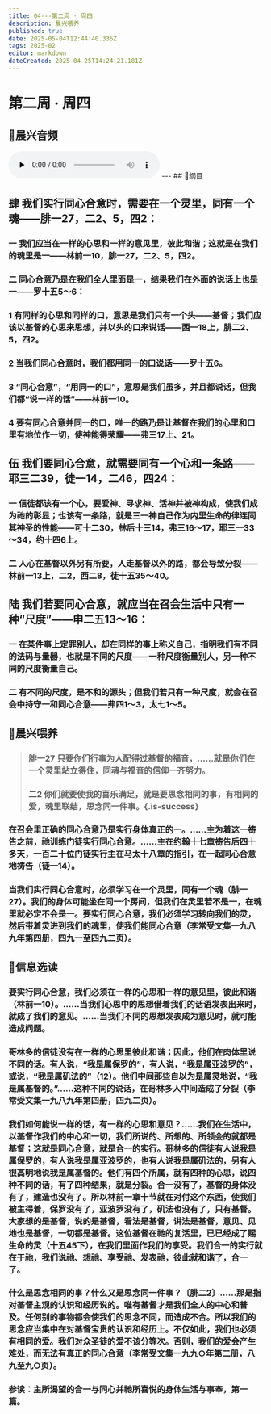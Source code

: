 ```yaml
---
title: 04---第二周 · 周四
description: 晨兴喂养
published: true
date: 2025-05-04T12:44:40.336Z
tags: 2025-02
editor: markdown
dateCreated: 2025-04-25T14:24:21.181Z
---
```


# 第二周 · 周四
## 🎵晨兴音频
<audio id="audio" controls="" preload="none">
      <source id="mp3" src="/2025-02/week2/week2day4.mp3">
</audio>
---
## 📖纲目

## 肆   我们实行同心合意时，需要在一个灵里，同有一个魂——腓一27，二2、5，四2：

### 一   我们应当在一样的心思和一样的意见里，彼此和谐；这就是在我们的魂里是一——林前一10，腓一27，二2、5，四2。

### 二   同心合意乃是在我们全人里面是一，结果我们在外面的说话上也是一——罗十五5～6：

### 1   有同样的心思和同样的口，意思是我们只有一个头——基督；我们应该以基督的心思来思想，并以头的口来说话——西一18上，腓二2、5，四2。

### 2   当我们同心合意时，我们都用同一的口说话——罗十五6。

### 3   “同心合意”，“用同一的口”，意思是我们虽多，并且都说话，但我们都“说一样的话”——林前一10。

### 4   要有同心合意并同一的口，唯一的路乃是让基督在我们的心里和口里有地位作一切，使神能得荣耀——弗三17上、21。

## 伍   我们要同心合意，就需要同有一个心和一条路——耶三二39，徒一14，二46，四24：

### 一   信徒都该有一个心，要爱神、寻求神、活神并被神构成，使我们成为祂的彰显；也该有一条路，就是三一神自己作为内里生命的律连同其神圣的性能——可十二30，林后十三14，弗三16～17，耶三一33～34，约十四6上。

### 二   人心在基督以外另有所要，人走基督以外的路，都会导致分裂——林前一13上，二2，西二8，徒十五35～40。

## 陆   我们若要同心合意，就应当在召会生活中只有一种“尺度”——申二五13～16：

### 一   在某件事上定罪别人，却在同样的事上称义自己，指明我们有不同的法码与量器，也就是不同的尺度——一种尺度衡量别人，另一种不同的尺度衡量自己。

### 二   有不同的尺度，是不和的源头；但我们若只有一种尺度，就会在召会中持守一和同心合意——弗四1～3，太七1～5。

## 📖晨兴喂养

>### 腓一27    只要你们行事为人配得过基督的福音，……就是你们在一个灵里站立得住，同魂与福音的信仰一齐努力。
>
>### 二2    你们就要使我的喜乐满足，就是要思念相同的事，有相同的爱，魂里联结，思念同一件事。{.is-success}

### 在召会里正确的同心合意乃是实行身体真正的一。……主为着这一祷告之前，祂训练门徒实行同心合意。……主在约翰十七章祷告后四十多天，一百二十位门徒实行主在马太十八章的指引，在一起同心合意地祷告（徒一14）。

### 当我们实行同心合意时，必须学习在一个灵里，同有一个魂（腓一27）。我们的身体可能坐在同一个房间，但我们在灵里若不是一，在魂里就必定不会是一。要实行同心合意，我们必须学习转向我们的灵，然后带着灵进到我们的魂里，使我们能同心合意（李常受文集一九八九年第四册，四九一至四九二页）。

## 📖信息选读

### 要实行同心合意，我们必须在一样的心思和一样的意见里，彼此和谐（林前一10）。……当我们心思中的思想借着我们的话语发表出来时，就成了我们的意见。……当我们不同的思想发表成为意见时，就可能造成问题。

### 哥林多的信徒没有在一样的心思里彼此和谐；因此，他们在肉体里说不同的话。有人说，“我是属保罗的”，有人说，“我是属亚波罗的”，或说，“我是属矶法的”（12）。他们中间那些自以为是属灵地说，“我是属基督的。”……这种不同的说话，在哥林多人中间造成了分裂（李常受文集一九八九年第四册，四九二页）。

### 我们如何能说一样的话，有一样的心思和意见？……我们在生活中，以基督作我们的中心和一切，我们所说的、所想的、所领会的就都是基督；这就是同心合意，就是合一的实行。哥林多的信徒有人说我是属保罗的，有人说我是属亚波罗的，也有人说我是属矶法的，另有人很高明地说我是属基督的。他们有四个所属，就有四种的心思，说四种不同的话，有了四种结果，就是分裂。合一没有了，基督的身体没有了，建造也没有了。所以林前一章十节就在对付这个东西，使我们被主得着，保罗没有了，亚波罗没有了，矶法也没有了，只有基督。大家想的是基督，说的是基督，看法是基督，讲法是基督，意见、见地也是基督，一切都是基督。这位基督在祂的复活里，已已经成了赐生命的灵（十五45下），在我们里面作我们的享受。我们合一的实行就在于祂，我们说祂、想祂、享受祂、发表祂，彼此就和谐了，合一了。

### 什么是思念相同的事？什么又是思念同一件事？〔腓二2〕……那是指对基督主观的认识和经历说的。唯有基督才是我们全人的中心和普及。任何别的事物都会使我们的思念不同，而造成不合。所以我们的思念应当集中在对基督宝贵的认识和经历上。不仅如此，我们也必须有相同的爱。我们对众圣徒的爱不该分等次。否则，我们的爱会产生难处，而无法有真正的同心合意（李常受文集一九九○年第二册，八九至九○页）。

### 参读：主所渴望的合一与同心并祂所喜悦的身体生活与事奉，第一篇。
<!-- Google tag (gtag.js) -->
<script async src="https://www.googletagmanager.com/gtag/js?id=G-1P8709Z16T"></script>
<script>
  window.dataLayer = window.dataLayer || [];
  function gtag(){dataLayer.push(arguments);}
  gtag('js', new Date());

  gtag('config', 'G-1P8709Z16T');
</script>